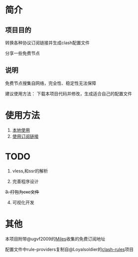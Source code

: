 # 简介

## 项目目的

转换各种协议订阅链接并生成clash配置文件

分享一些免费节点

## 说明

免费节点搜集自网络，完全性、稳定性无法保障

建议使用方法： 下载本项目代码并修改，生成适合自己的配置文件

# 使用方法

1. [本地使用](https://github.com/eastarpen/config-for-clash/blob/master/code/readme.md)
2. [使用订阅链接](https://github.com/eastarpen/config-for-clash/blob/master/subscription/readme.md)

# TODO

1. vless,和ssr的解析

3. 完善程序设计

~~3.  打包为exe文件~~

4. 可视化开发

# 其他

本项目附带@ugvf2009的[Miles](https://github.com/ugvf2009/Miles)收集的免费订阅地址

配置文件中rule-providers复制自@Loyalsoldier的[clash-rules](https://github.com/Loyalsoldier/clash-rules)项目
